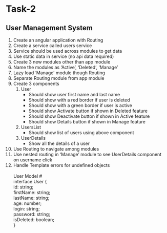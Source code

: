 # Task-2

## User Management System

1. Create an angular application with Routing </br>
2. Create a service called users service</br>
3. Service should be used across modules to get data</br>
4. Use static data in service (no api data required)</br>
5. Create 3 new modules other than app module</br>
6. Name the modules as ‘Active’, ‘Deleted’, ‘Manage’</br>
7. Lazy load ‘Manage’ module though Routing</br>
8. Separate Routing module from app module </br>
9. Create 3 components</br>
   1. User </br>
      - Should show user first name and last name
      - Should show with a red border if user is deleted
      - Should show with a green border if user is active
      - Should show Activate button if shown in Deleted feature
      - Should show Deactivate button if shown in Active feature
      - Should show Details button if shown in Manage feature
   2. UsersList</br>
      - Should show list of users using above component
   3. UserDetails
      - Show all the details of a user
10. Use Routing to navigate among modules</br>
11. Use nested routing in ‘Manage’ module to see UserDetails component on username click</br>
12. Handle Template errors for undefined objects</br></br>
    User Model #</br>
    interface User {</br>
    id: string;</br>
    firstName: string;</br>
    lastName: string;</br>
    age: number;</br>
    login: string;</br>
    password: string;</br>
    isDeleted: boolean;</br>
    }
